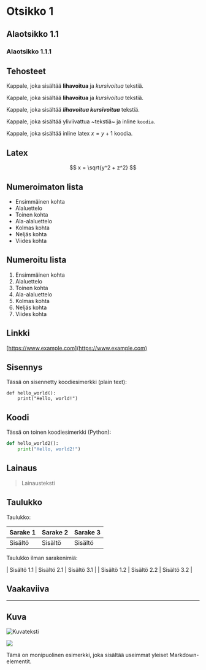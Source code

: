 # Otsikko 1

## Alaotsikko 1.1

### Alaotsikko 1.1.1

## Tehosteet

Kappale, joka sisältää **lihavoitua** ja *kursivoitua* tekstiä.

Kappale, joka sisältää __lihavoitua__ ja _kursivoitua_ tekstiä.

Kappale, joka sisältää __*lihavoitua kursivoitua*__ tekstiä.

Kappale, joka sisältää yliviivattua ~tekstiä~ ja inline `koodia`.

Kappale, joka sisältää inline latex $x=y+1$ koodia.

## Latex

$$
x = \sqrt{y^2 + z^2}
$$

## Numeroimaton lista

- Ensimmäinen kohta
 - Alaluettelo
 - Toinen kohta
  - Ala-alaluettelo
  - Kolmas kohta
 - Neljäs kohta
- Viides kohta

## Numeroitu lista

1. Ensimmäinen kohta
 1. Alaluettelo
 2. Toinen kohta
  1. Ala-alaluettelo
  2. Kolmas kohta
 3. Neljäs kohta
2. Viides kohta

## Linkki

[https://www.example.com](https://www.example.com)

## Sisennys

Tässä on sisennetty koodiesimerkki (plain text):

    def hello_world():
        print("Hello, world!")

## Koodi

Tässä on toinen koodiesimerkki (Python):

```python
def hello_world2():
    print("Hello, world2!")
```

## Lainaus

> Lainausteksti

## Taulukko

Taulukko:

| Sarake 1 | Sarake 2 | Sarake 3 |
|----------|----------|----------|
| Sisältö  | Sisältö  | Sisältö  |

Taulukko ilman sarakenimiä:

| Sisältö 1.1 | Sisältö 2.1 | Sisältö 3.1 |
| Sisältö 1.2 | Sisältö 2.2 | Sisältö 3.2 |

## Vaakaviiva

---

## Kuva

![Kuvateksti](https://raw.githubusercontent.com/markomanninen/md2notion/main/photo-1501504905252-473c47e087f8.jpeg)

![](https://raw.githubusercontent.com/markomanninen/md2notion/main/photo-1501504905252-473c47e087f8.jpeg)

Tämä on monipuolinen esimerkki, joka sisältää useimmat yleiset Markdown-elementit.
